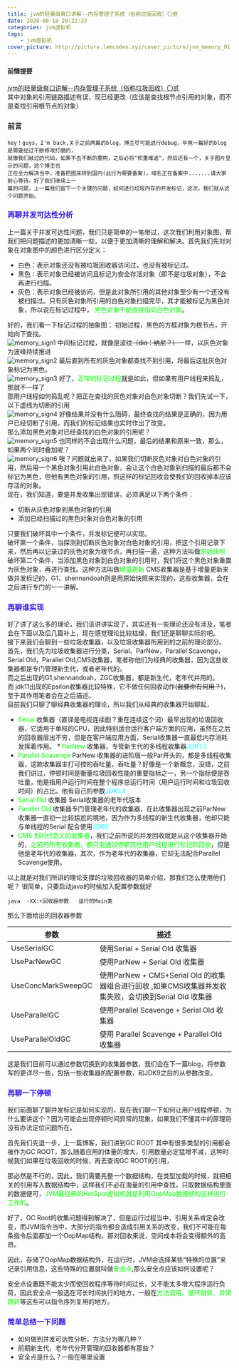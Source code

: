 ```yaml
---
title: jvm的轻量级爽口讲解--内存管理子系统（俗称垃圾回收）〇叁
date: 2020-06-18 20:22:33
categories: jvm虚拟机
tags:
    - jvm虚拟机
cover_picture: http://picture.lemcoden.xyz/cover_picture/jvm_memory_01.png
---
```

#### 前情提要
<a href="https://lemcoden.xyz/2020/05/27/jvm的轻量级爽口讲解-内存管理子系统（俗称垃圾回收）〇贰/">jvm的轻量级爽口讲解--内存管理子系统（俗称垃圾回收）〇贰</a><br/>
其中对象的引用链路描述有误，现已经更改（应该是查找根节点引用的对象，而不是查找引用根节点的对象）
### 前言
```
hey！guys，I'm back,关于之前两篇的blog，博主尽可能进行debug，毕竟一篇好的blog是需要经过不断修改打磨的，
就像我们敲过的代码，如果不去不断的重构，之后必将"积重难返"，然后还有一个，关于图片显示的问题，这个博主也
正在全力解决当中，准备把图床转到国内(此行为需要备案)，域名正在备案中.......请大家耐心等待。好了我们继续上一
篇的问题，上一篇我们留下一个关键的问题，如何进行垃圾内存的并发标记，这次，我们就从这个问题开始。
```

### <font color=#3.5169E1> 再聊并发可达性分析</font>
上一篇关于并发可达性问题，我们只是简单的一笔带过，这次我们利用对象图，帮我们把问题描述的更加清晰一些，以便于更加清晰的理解和解决。首先我们先对对象在对象图中的颜色进行区分定义：
* 白色：表示对象还没有被垃圾回收器访问过，也没有被标记过。
* 黑色：表示对象已经被访问且标记为安全存活对象（即不是垃圾对象），不会再进行扫描。
* 灰色：表示对象已经被访问，但是此对象所引用的其他对象至少有一个还没有被扫描过。只有灰色对象所引用的白色对象扫描完毕，其才能被标记为黑色对象，所以说在标记过程中， <font color=#00ff00>黑色对象不能直接指向白色对象</font>。<br/>

好的，我们看一下标记过程的抽象图：
初始过程，黑色的方框对象为根节点，开始向下查找。<br>
![memory_sign1](http://picture.lemcoden.xyz/jvm_memory_manage/memory_sign1.png)
中间标记过程，就像是波纹~~（dio：纳尼？）~~一样，以灰色对象为波峰持续推进</br>
![memory_sign2](http://picture.lemcoden.xyz/jvm_memory_manage/memory_sign2.png)
最后直到所有的灰色对象都查找不到引用，将最后这批灰色对象标记为黑色。</br>
![memory_sign3](http://picture.lemcoden.xyz/jvm_memory_manage/memory_sign3.png)
好了，<font color=#00ff00 >正常的标记过程</font>就是如此，但如果有用户线程来捣乱，那就不一样了<br/>
那用户线程如何捣乱呢？把正在查找的灰色对象对白色对象切断？我们先试一下，以下虚线为切断的引用<br/>
![memory_sign4](http://picture.lemcoden.xyz/jvm_memory_manage/memory_sign4.png)
好像结果并没有什么阻碍，最终查找的结果是正确的，因为用户已经切断了引用，而我们的标记结果也实时作出了改变。<br/>
那么添加黑色对象对已经查找的白色对象的引用呢？<br/>
![memory_sign5](http://picture.lemcoden.xyz/jvm_memory_manage/memory_sign5.png)
也同样的不会出现什么问题，最后的结果和原来一致，那么，如果两个同时叠加呢？<br/>
![memory_sign6](http://picture.lemcoden.xyz/jvm_memory_manage/memory_sign6.png)
唉？问题就出来了，如果我们切断灰色对象对白色对象的引用，然后用一个黑色对象引用此白色对象，会让这个白色对象到扫描的最后都不会标记为黑色，但他有黑色对象的引用，照这样的标记回收会使我们的回收掉本应该存活的对象。<br/>
现在，我们知道，要是并发收集出现错误，必须满足以下两个条件：
* 切断从灰色对象到黑色对象的引用
* 添加已经扫描过的黑色对象对白色对象的引用

只要我们破坏其中一个条件，并发标记便可以实现。<br/>
破坏第一个条件，当探测到切断灰色对象对白色对象的引用，把这个引用记录下来，然后再以记录过的灰色对象为根节点，再扫描一遍，这种方法叫做<font color=#00ff00 >原始快照</font><br/>
破坏第二个条件，当添加黑色对象到白色对象的引用时，我们将这个黑色对象重置为灰色对象，再进行查找。这种方法叫做<font color=#00ff00>增量更新</font>
CMS收集器是基于增量更新来做并发标记的，G1、shennandoah则是用原始快照来实现的，这些收集器，会在之后进行专门的一一讲解。

###  <font color=#3.5169E1> 再聊谁实现</font>
好了讲了这么多的理论，我们该讲讲实现了，其实还有一些理论还没有涉及，笔者会在下面以及后几篇补上，现在感觉理论比较枯燥，我们还是聊聊实际的吧。<br/>
接下来我们会聊到一些垃圾收集器，以及垃圾收集器所用到的之前的理论部分。<br/>
首先，我们先为垃圾收集器进行分类，Serial、ParNew，Parallel  Scavenge，Serial Old，Parallel Old,CMS收集器，笔者称他们为经典的收集器，因为这些收集器都是专门管理新生代，或者老年代的。<br/>
而之后出现的G1,shennandoah，ZGC收集器，都是新生代，老年代并用的。<br/>
而 jdk11出现的Epsilon收集器比较特殊，它不做任何回收动作~~(我要你有何用？)~~，至于其作用笔者会在之后描述。<br/>
目前我们只聊了聊经典收集器的理论，所以我们从经典的收集器开始聊起，<br/>
* <font color=#00ff00>  Serial </font>收集器（直译是电视连续剧？重在连续这个词）最早出现的垃圾回收器，它适用于单核的CPU，因此特别适合运行客户端方面的应用，虽然在之后的回收器层出不穷，但是在客户端应用方面，Serial收集器一直最低内存消耗发挥着作用。
*<font color=#00ff00>  ParNew   </font>收集器，专管新生代的多线程收集器<font color=#00FFFF>JDK1.3</font>
* <font color=#00ff00> Parallel Scavenge  </font>ParNew 收集器的进阶版一般Par开头的，都是多线程收集器，这款收集器主打可控的吞吐量，吞吐量？好像是一个新概念，没错，之前我们讲过，停顿时间是衡量垃圾回收性能的重要指标之一，另一个指标便是吞吐量，他是指用户运行时间在整个程序总运行时间（用户运行时间和垃圾回收时间）的占比。他有自己的参数<font color=#00FFFF>JDK1.4</font>
* <font color=#00ff00> Serial Old</font> 收集器 Serial收集器的老年代版本
* <font color=#00ff00> Parallel Old </font>收集器专门管理老年代的收集器，在此收集器出现之前ParNew 收集器一直初一比较尴尬的境地，因为作为多线程的新生代收集器，他却只能与单线程的Serial 配合使用<font color=#00FFFF>JDK6</font>
* <font color=#00ff00> CMS 划时代意义的收集器</font>，我们之前所说的并发回收就是从这个收集器开始的，<font color=#00ff00>之前的所有收集器，都只能通过停顿其他用户线程进行标记和回收</font>，但是他是老年代的收集器，其次，作为老年代的收集器，它却无法配合Parallel Scavenge使用。

以上就是对我们所讲的理论支撑的垃圾回收器的简单介绍，那我们怎么使用他们呢？
很简单，只要启动java的时候加入配置参数就好
```
java  -XX:+回收器参数   运行的Main类
```
那么下面给出的回收器参数

 参数        |  描述   |
 ------------- | ------------------------------
 UseSerialGC   |  使用Serial + Serial Old 收集器   
 UseParNewGC   |  使用ParNew + Serial Old 收集器
 UseConcMarkSweepGC   | 使用ParNew + CMS+Serial Old 的收集器组合进行回收 ,如果CMS收集器并发收集失败，会切换到Serial Old 收集器
 UseParallelGC |  使用Parallel Scavenge + Serial Old 收集器
 UseParallelOldGC | 使用 Parallel Scavenge + Parallel Old 收集器

这是我们目前可以通过参数切换到的收集器参数，我们会在下一篇blog，将参数写的更详尽一些，包括一些收集器的配置参数，和JDK9之后的从参数改变。

###  <font color=#3.5169E1>  再聊一下停顿</font>
我们前面聊了聊并发标记是如何实现的，现在我们聊一下如何让用户线程停顿，为什么要讲这个？因为可能会出现停顿时间异常的现象，如果我们不懂其中的原理将没有办法定位问题所在。<br/>

首先我们先退一步，上一篇博客，我们讲到GC ROOT 其中有很多类型的引用都会被作为GC ROOT，那么随着应用的体量的增大，引用数量必定猛增不减，这种时候我们如果在垃圾回收的时候，再去查询GC ROOT的引用，<br/>

那必然是不行的，因此，我们需要先整一个数据结构，在类型加载的时候，就把相关的引用写入数据结构中，这样我们不必在海量的引用中查找，只取数据结构里面的数据便可，<font color=#00ff00>JVM最经典的HotSpot虚拟机就是利用OopMap数据结构这样进行工作的</font>。<br/>

好了，GC Root的收集问题得到解决了，但是运行过程当中，引用关系肯定会改变，而JVM指令当中，大部分的指令都会造成引用关系的改变，我们不可能在每条指令后面都加一个OopMap结构，那对回收来说，空间成本将会变得额外的高昂。<br/>

因此，存储了OopMap数据结构外，在运行时，JVM会选择某些“特殊的位置”来记录引用信息，这些特殊的位置就叫做<font color=#00ff00>安全点</font>,那么安全点应该如何设置呢？<br/>

安全点设置既不能太少而使回收程序等待时间过长，又不能太多增大程序运行负荷，因此安全点一般选在可长时间执行的地方，一般在<font color=#00ff00>方法调用、循环跳转、异常跳转</font>等这些可以指令序列复用的地方。<br/>

### <font color=#3.5169E1>简单总结一下问题</font>
* 如何做到并发可达性分析，方法分为哪几种？
* 前期新生代，老年代分开管理的回收器都有那些？
* 安全点是什么？一般在哪里设置
